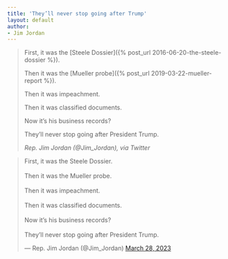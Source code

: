 ```yaml
---
title: 'They’ll never stop going after Trump'
layout: default
author:
- Jim Jordan
---
```


> First, it was the [Steele Dossier]({% post_url 2016-06-20-the-steele-dossier %}).
>
> Then it was the [Mueller probe]({% post_url 2019-03-22-mueller-report %}).
>
> Then it was impeachment.
>
> Then it was classified documents.
>
> Now it’s his business records?
>
> They’ll never stop going after President Trump.
>
> <cite>Rep. Jim Jordan (@Jim\_Jordan), via Twitter</cite>


<blockquote class="twitter-tweet"><p lang="en" dir="ltr">First, it was the Steele Dossier. <br><br>Then it was the Mueller probe. <br><br>Then it was impeachment. <br><br>Then it was classified documents. <br><br>Now it’s his business records? <br><br>They’ll never stop going after President Trump.</p>&mdash; Rep. Jim Jordan (@Jim_Jordan) <a href="https://twitter.com/Jim_Jordan/status/1640820463420182530?ref_src=twsrc%5Etfw">March 28, 2023</a></blockquote> <script async src="https://platform.twitter.com/widgets.js" charset="utf-8"></script>
